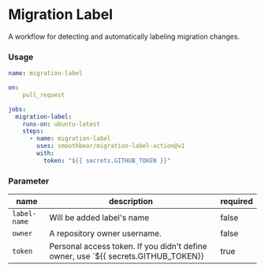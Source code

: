 # Migration Label

A workflow for detecting and automatically labeling migration changes.

### Usage
```yml
name: migration-label

on: 
    pull_request

jobs:
  migration-label:
    runs-on: ubuntu-latest
    steps:
      - name: migration-label
        uses: smoothbear/migration-label-action@v1
        with:
          token: "${{ secrets.GITHUB_TOKEN }}"
```

### Parameter
| name | description | required |
| - | - | - |
| `label-name` | Will be added label's name | false |
| `owner` | A repository owner username. | false |
| `token` | Personal access token. If you didn't define owner, use `${{ secrets.GITHUB_TOKEN}} | true |

